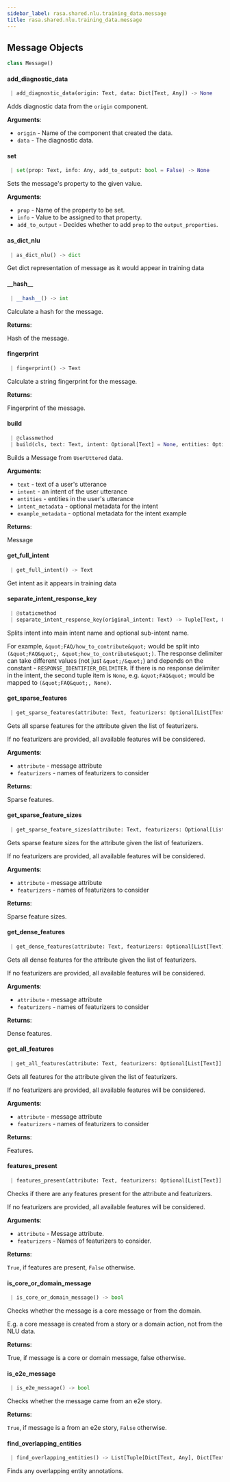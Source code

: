 ```yaml
---
sidebar_label: rasa.shared.nlu.training_data.message
title: rasa.shared.nlu.training_data.message
---
```

## Message Objects

```python
class Message()
```

#### add\_diagnostic\_data

```python
 | add_diagnostic_data(origin: Text, data: Dict[Text, Any]) -> None
```

Adds diagnostic data from the `origin` component.

**Arguments**:

- `origin` - Name of the component that created the data.
- `data` - The diagnostic data.

#### set

```python
 | set(prop: Text, info: Any, add_to_output: bool = False) -> None
```

Sets the message&#x27;s property to the given value.

**Arguments**:

- `prop` - Name of the property to be set.
- `info` - Value to be assigned to that property.
- `add_to_output` - Decides whether to add `prop` to the `output_properties`.

#### as\_dict\_nlu

```python
 | as_dict_nlu() -> dict
```

Get dict representation of message as it would appear in training data

#### \_\_hash\_\_

```python
 | __hash__() -> int
```

Calculate a hash for the message.

**Returns**:

  Hash of the message.

#### fingerprint

```python
 | fingerprint() -> Text
```

Calculate a string fingerprint for the message.

**Returns**:

  Fingerprint of the message.

#### build

```python
 | @classmethod
 | build(cls, text: Text, intent: Optional[Text] = None, entities: Optional[List[Dict[Text, Any]]] = None, intent_metadata: Optional[Any] = None, example_metadata: Optional[Any] = None, **kwargs: Any, ,) -> "Message"
```

Builds a Message from `UserUttered` data.

**Arguments**:

- `text` - text of a user&#x27;s utterance
- `intent` - an intent of the user utterance
- `entities` - entities in the user&#x27;s utterance
- `intent_metadata` - optional metadata for the intent
- `example_metadata` - optional metadata for the intent example
  

**Returns**:

  Message

#### get\_full\_intent

```python
 | get_full_intent() -> Text
```

Get intent as it appears in training data

#### separate\_intent\_response\_key

```python
 | @staticmethod
 | separate_intent_response_key(original_intent: Text) -> Tuple[Text, Optional[Text]]
```

Splits intent into main intent name and optional sub-intent name.

For example, `&quot;FAQ/how_to_contribute&quot;` would be split into
`(&quot;FAQ&quot;, &quot;how_to_contribute&quot;)`. The response delimiter can
take different values (not just `&quot;/&quot;`) and depends on the
constant - `RESPONSE_IDENTIFIER_DELIMITER`.
If there is no response delimiter in the intent, the second tuple
item is `None`, e.g. `&quot;FAQ&quot;` would be mapped to `(&quot;FAQ&quot;, None)`.

#### get\_sparse\_features

```python
 | get_sparse_features(attribute: Text, featurizers: Optional[List[Text]] = None) -> Tuple[Optional["Features"], Optional["Features"]]
```

Gets all sparse features for the attribute given the list of featurizers.

If no featurizers are provided, all available features will be considered.

**Arguments**:

- `attribute` - message attribute
- `featurizers` - names of featurizers to consider
  

**Returns**:

  Sparse features.

#### get\_sparse\_feature\_sizes

```python
 | get_sparse_feature_sizes(attribute: Text, featurizers: Optional[List[Text]] = None) -> Dict[Text, List[int]]
```

Gets sparse feature sizes for the attribute given the list of featurizers.

If no featurizers are provided, all available features will be considered.

**Arguments**:

- `attribute` - message attribute
- `featurizers` - names of featurizers to consider
  

**Returns**:

  Sparse feature sizes.

#### get\_dense\_features

```python
 | get_dense_features(attribute: Text, featurizers: Optional[List[Text]] = None) -> Tuple[Optional["Features"], Optional["Features"]]
```

Gets all dense features for the attribute given the list of featurizers.

If no featurizers are provided, all available features will be considered.

**Arguments**:

- `attribute` - message attribute
- `featurizers` - names of featurizers to consider
  

**Returns**:

  Dense features.

#### get\_all\_features

```python
 | get_all_features(attribute: Text, featurizers: Optional[List[Text]] = None) -> List["Features"]
```

Gets all features for the attribute given the list of featurizers.

If no featurizers are provided, all available features will be considered.

**Arguments**:

- `attribute` - message attribute
- `featurizers` - names of featurizers to consider
  

**Returns**:

  Features.

#### features\_present

```python
 | features_present(attribute: Text, featurizers: Optional[List[Text]] = None) -> bool
```

Checks if there are any features present for the attribute and featurizers.

If no featurizers are provided, all available features will be considered.

**Arguments**:

- `attribute` - Message attribute.
- `featurizers` - Names of featurizers to consider.
  

**Returns**:

  ``True``, if features are present, ``False`` otherwise.

#### is\_core\_or\_domain\_message

```python
 | is_core_or_domain_message() -> bool
```

Checks whether the message is a core message or from the domain.

E.g. a core message is created from a story or a domain action,
not from the NLU data.

**Returns**:

  True, if message is a core or domain message, false otherwise.

#### is\_e2e\_message

```python
 | is_e2e_message() -> bool
```

Checks whether the message came from an e2e story.

**Returns**:

  `True`, if message is a from an e2e story, `False` otherwise.

#### find\_overlapping\_entities

```python
 | find_overlapping_entities() -> List[Tuple[Dict[Text, Any], Dict[Text, Any]]]
```

Finds any overlapping entity annotations.


